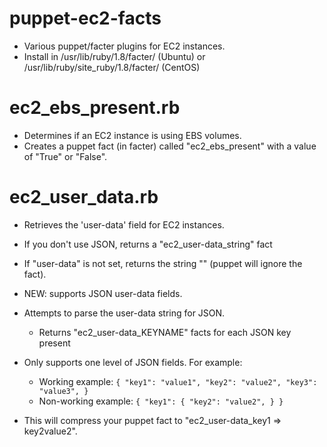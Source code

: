 puppet-ec2-facts
================

* Various puppet/facter plugins for EC2 instances.
* Install in /usr/lib/ruby/1.8/facter/ (Ubuntu) or /usr/lib/ruby/site_ruby/1.8/facter/ (CentOS)

ec2_ebs_present.rb
==================

* Determines if an EC2 instance is using EBS volumes.
* Creates a puppet fact (in facter) called "ec2_ebs_present" with a value of "True" or "False".

ec2_user_data.rb
================

* Retrieves the 'user-data' field for EC2 instances.
* If you don't use JSON, returns a "ec2_user-data_string" fact
* If "user-data" is not set, returns the string "" (puppet will ignore the fact).

* NEW: supports JSON user-data fields.
* Attempts to parse the user-data string for JSON.
    * Returns "ec2_user-data_KEYNAME" facts for each JSON key present
* Only supports one level of JSON fields. For example:
    * Working example: 
    `{
        "key1": "value1",
        "key2": "value2",
        "key3": "value3",
    }`
    * Non-working example:
    `{
        "key1": {
            "key2": "value2",
        }
    }`

* This will compress your puppet fact to "ec2_user-data_key1 => key2value2".
